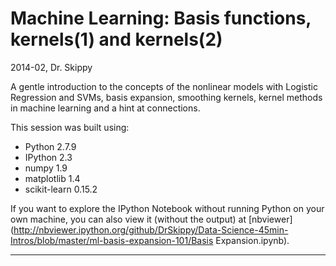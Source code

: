 # Machine Learning: Basis functions, kernels(1) and kernels(2) 

2014-02,  Dr. Skippy

A gentle introduction to the concepts of the nonlinear models with Logistic Regression and SVMs, basis expansion, smoothing kernels, kernel methods in machine learning and a hint at connections.

This session was built using: 

- Python 2.7.9 
- IPython 2.3 
- numpy 1.9
- matplotlib 1.4
- scikit-learn 0.15.2

If you want to explore the IPython Notebook without running Python on your own machine, you can also view it (without the output) at [nbviewer](http://nbviewer.ipython.org/github/DrSkippy/Data-Science-45min-Intros/blob/master/ml-basis-expansion-101/Basis Expansion.ipynb).

----------------


